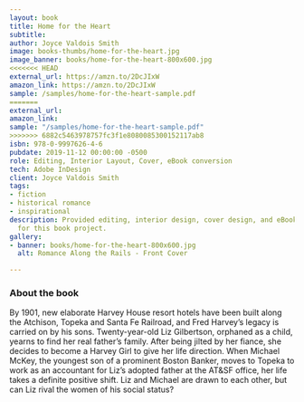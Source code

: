 ```yaml
---
layout: book
title: Home for the Heart
subtitle: 
author: Joyce Valdois Smith
image: books-thumbs/home-for-the-heart.jpg
image_banner: books/home-for-the-heart-800x600.jpg
<<<<<<< HEAD
external_url: https://amzn.to/2DcJIxW
amazon_link: https://amzn.to/2DcJIxW
sample: /samples/home-for-the-heart-sample.pdf
=======
external_url: 
amazon_link: 
sample: "/samples/home-for-the-heart-sample.pdf"
>>>>>>> 6882c5463978757fc3f1e8080085300152117ab8
isbn: 978-0-9997626-4-6
pubdate: 2019-11-12 00:00:00 -0500
role: Editing, Interior Layout, Cover, eBook conversion
tech: Adobe InDesign
client: Joyce Valdois Smith
tags:
- fiction
- historical romance
- inspirational
description: Provided editing, interior design, cover design, and eBook conversion
  for this book project.
gallery:
- banner: books/home-for-the-heart-800x600.jpg
  alt: Romance Along the Rails - Front Cover

---
```

### About the book

By 1901, new elaborate Harvey House resort hotels have been built along the Atchison, Topeka and Santa Fe Railroad, and Fred Harvey’s legacy is carried on by his sons. Twenty-year-old Liz Gilbertson, orphaned as a child, yearns to find her real father’s family. After being jilted by her fiance, she decides to become a Harvey Girl to give her life direction. When Michael McKey, the youngest son of a prominent Boston Banker, moves to Topeka to work as an accountant for Liz’s adopted father at the AT&SF office, her life takes a definite positive shift. Liz and Michael are drawn to each other, but can Liz rival the women of his social status?